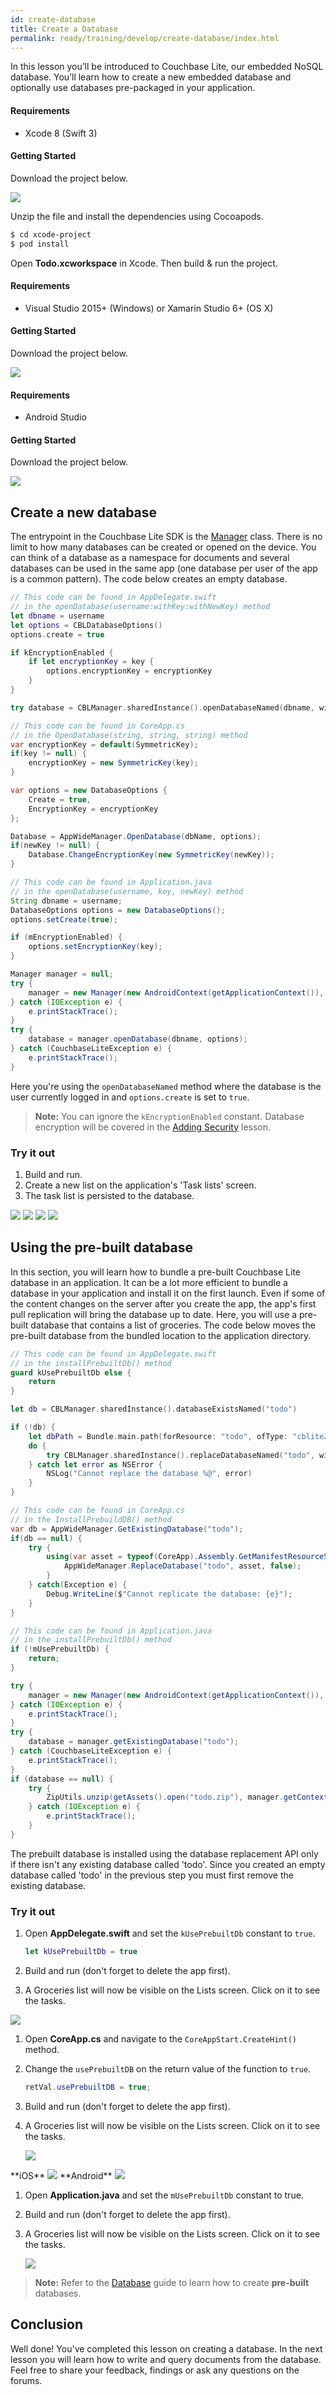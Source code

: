 ```yaml
---
id: create-database
title: Create a Database
permalink: ready/training/develop/create-database/index.html
---
```


In this lesson you’ll be introduced to Couchbase Lite, our embedded NoSQL database. You’ll learn how to create a new embedded database and optionally use databases pre-packaged in your application.

[//]: # "COMMON ACROSS LESSONS"

<block class="ios" />

#### Requirements

- Xcode 8 (Swift 3)

#### Getting Started

Download the project below.

<div class="buttons-unit downloads">
  <a href="https://cl.ly/293t073Z3735/project.zip" class="button" id="project">
    <img src="img/download-xcode.png">
  </a>
</div>

Unzip the file and install the dependencies using Cocoapods.

```bash
$ cd xcode-project
$ pod install
```

Open **Todo.xcworkspace** in Xcode. Then build & run the project.

<block class="net" />

#### Requirements

- Visual Studio 2015+ (Windows) or Xamarin Studio 6+ (OS X)

#### Getting Started

Download the project below.

<div class="buttons-unit downloads">
  <a href="https://cl.ly/293t073Z3735/project.zip" class="button" id="project">
    <img src="img/download-vs.png">
  </a>
</div>

<block class="android" />

#### Requirements

- Android Studio

#### Getting Started

Download the project below.

<div class="buttons-unit downloads">
  <a href="https://cl.ly/293t073Z3735/project.zip" class="button" id="project">
    <img src="img/download-android.png">
  </a>
</div>

[//]: # "COMMON ACROSS LESSONS"

<block class="all" />

## Create a new database

The entrypoint in the Couchbase Lite SDK is the [Manager](/documentation/mobile/current/develop/guides/couchbase-lite/native-api/manager/index.html) class. There is no limit to how many databases can be created or opened on the device. You can think of a database as a namespace for documents and several databases can be used in the same app (one database per user of the app is a common pattern). The code below creates an empty database.

<block class="ios" />

```swift
// This code can be found in AppDelegate.swift
// in the openDatabase(username:withKey:withNewKey) method
let dbname = username
let options = CBLDatabaseOptions()
options.create = true

if kEncryptionEnabled {
    if let encryptionKey = key {
        options.encryptionKey = encryptionKey
    }
}

try database = CBLManager.sharedInstance().openDatabaseNamed(dbname, with: options)
```

<block class="net" />

```c#
// This code can be found in CoreApp.cs
// in the OpenDatabase(string, string, string) method
var encryptionKey = default(SymmetricKey);
if(key != null) {
    encryptionKey = new SymmetricKey(key);
}

var options = new DatabaseOptions {
    Create = true,
    EncryptionKey = encryptionKey
};

Database = AppWideManager.OpenDatabase(dbName, options);
if(newKey != null) {
    Database.ChangeEncryptionKey(new SymmetricKey(newKey));
}
```

<block class="android" />

```java
// This code can be found in Application.java
// in the openDatabase(username, key, newKey) method
String dbname = username;
DatabaseOptions options = new DatabaseOptions();
options.setCreate(true);

if (mEncryptionEnabled) {
    options.setEncryptionKey(key);
}

Manager manager = null;
try {
    manager = new Manager(new AndroidContext(getApplicationContext()), Manager.DEFAULT_OPTIONS);
} catch (IOException e) {
    e.printStackTrace();
}
try {
    database = manager.openDatabase(dbname, options);
} catch (CouchbaseLiteException e) {
    e.printStackTrace();
}
```

<block class="all" />

Here you're using the `openDatabaseNamed` method where the database is the user currently logged in and `options.create` is set to `true`.

> **Note:** You can ignore the `kEncryptionEnabled` constant. Database encryption will be covered in the [Adding Security](/documentation/mobile/1.3/training/design/security/index.html) lesson.

<block class="all" />

### Try it out

1. Build and run.
2. Create a new list on the application's 'Task lists' screen.
3. The task list is persisted to the database.
    
<block class="ios" />

<img src="img/image40.png" class="portrait" />

<block class="xam" />

<img src="img/image40xa.png" class="portrait" />

<block class="wpf" />

<img src="img/image40w.png" class="portrait" />

<block class="android" />

<img src="img/image40a.png" class="portrait" />

<block class="all" />

## Using the pre-built database

In this section, you will learn how to bundle a pre-built Couchbase Lite database in an application. It can be a lot more efficient to bundle a database in your application and install it on the first launch. Even if some of the content changes on the server after you create the app, the app's first pull replication will bring the database up to date. Here, you will use a pre-built database that contains a list of groceries. The code below moves the pre-built database from the bundled location to the application directory.

<block class="ios" />

```swift
// This code can be found in AppDelegate.swift
// in the installPrebuiltDb() method
guard kUsePrebuiltDb else {
    return
}

let db = CBLManager.sharedInstance().databaseExistsNamed("todo")

if (!db) {
    let dbPath = Bundle.main.path(forResource: "todo", ofType: "cblite2")
    do {
        try CBLManager.sharedInstance().replaceDatabaseNamed("todo", withDatabaseDir: dbPath!)
    } catch let error as NSError {
        NSLog("Cannot replace the database %@", error)
    }
}
```

<block class="net" />

```c#
// This code can be found in CoreApp.cs
// in the InstallPrebuildDB() method
var db = AppWideManager.GetExistingDatabase("todo");
if(db == null) {
    try {
        using(var asset = typeof(CoreApp).Assembly.GetManifestResourceStream("todo.zip")) {
            AppWideManager.ReplaceDatabase("todo", asset, false);
        }
    } catch(Exception e) {
        Debug.WriteLine($"Cannot replicate the database: {e}");
    }
}
```

<block class="android" />

```java
// This code can be found in Application.java
// in the installPrebuiltDb() method
if (!mUsePrebuiltDb) {
    return;
}

try {
    manager = new Manager(new AndroidContext(getApplicationContext()), Manager.DEFAULT_OPTIONS);
} catch (IOException e) {
    e.printStackTrace();
}
try {
    database = manager.getExistingDatabase("todo");
} catch (CouchbaseLiteException e) {
    e.printStackTrace();
}
if (database == null) {
    try {
        ZipUtils.unzip(getAssets().open("todo.zip"), manager.getContext().getFilesDir());
    } catch (IOException e) {
        e.printStackTrace();
    }
}
```

<block class="all" />

The prebuilt database is installed using the database replacement API only if there isn't any existing database called 'todo'. Since you created an empty database called 'todo' in the previous step you must first remove the existing database.

### Try it out

<block class="ios" />

1. Open **AppDelegate.swift** and set the `kUsePrebuiltDb` constant to `true`.

    ```swift
    let kUsePrebuiltDb = true
    ```

2. Build and run (don't forget to delete the app first).
3. A Groceries list will now be visible on the Lists screen. Click on it to see the tasks.
  <img src="https://cl.ly/3e1J2I0G1U1U/image45.gif" class="portrait" />

<block class="wpf" />

1. Open **CoreApp.cs** and navigate to the `CoreAppStart.CreateHint()` method.
2. Change the `usePrebuiltDB` on the return value of the function to `true`.

    ```c#
    retVal.usePrebuiltDB = true;
    ```

3. Build and run (don't forget to delete the app first).

4. A Groceries list will now be visible on the Lists screen. Click on it to see the tasks.

    <img src="https://cl.ly/023H36113s2r/image45w.gif" class="center-image" />

<block class="xam" />
**iOS**
<img src="./img/image45.gif" class="portrait" />
**Android**
<img src="./img/image45xa.gif" class="portrait" />

<block class="android" />

1. Open **Application.java** and set the `mUsePrebuiltDb` constant to true.
2. Build and run (don't forget to delete the app first).
3. A Groceries list will now be visible on the Lists screen. Click on it to see the tasks.

    <img src="https://cl.ly/2z4715010K2Z/image45a.gif" class="portrait" />

<block class="all" />

> **Note:** Refer to the [Database](/documentation/mobile/current/develop/guides/couchbase-lite/native-api/database/index.html) guide to learn how to create **pre-built** databases.

## Conclusion

Well done! You've completed this lesson on creating a database. In the next lesson you will learn how to write and query documents from the database. Feel free to share your feedback, findings or ask any questions on the forums.
